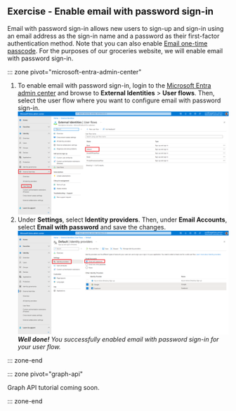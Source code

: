 ## Exercise - Enable email with password sign-in

Email with password sign-in allows new users to sign-up and sign-in using an email address as the sign-in name and a password as their first-factor authentication method. Note that you can also enable [Email one-time passcode](https://learn.microsoft.com/entra/external-id/customers/how-to-user-flow-sign-up-sign-in-customers). For the purposes of our groceries website, we will enable email with password sign-in.

::: zone pivot="microsoft-entra-admin-center"

1. To enable email with password sign-in, login to the [Microsoft Entra admin center](https://entra.microsoft.com/) and browse to **External Identities** > **User flows**. Then, select the user flow where you want to configure email with password sign-in.
    ![alt text](../media/enable-email-with-password-sign-in/1.png)
1. Under **Settings**, select **Identity providers**. Then, under **Email Accounts**, select **Email with password** and save the changes.
    ![alt text](../media/enable-email-with-password-sign-in/2.png)
    ***Well done!** You successfully enabled email with password sign-in for your user flow.*

::: zone-end

::: zone pivot="graph-api"

Graph API tutorial coming soon.

::: zone-end
